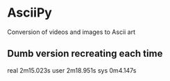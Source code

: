 # AsciiPy
Conversion of videos and images to Ascii art

## Dumb version recreating each time

real    2m15.023s
user    2m18.951s
sys     0m4.147s
